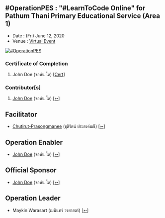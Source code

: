 ## #OperationPES : "#LearnToCode Online" for Pathum Thani Primary Educational Service (Area 1)

+ Date : (Fri) June 12, 2020
+ Venue : [Virtual Event](https://qrgo.page.link/6vfJu)

[![](/OperationPES/AfterTheMatch.jpg "#OperationPES")](#)

### Certificate of Completion

1. John Doe (จอห์น โด) [[Cert](OperationBSU/attendance/VXOpPES-20200126-Apinut-Pannok.pdf)]

### Contributor[s]

1. [John Doe](/OperationPES/VXOpPES-20200612-John-Doe.pdf) (จอห์น โด) [[➳](#)]

## Facilitator
+ [Chutirut-Prasongmanee](/OperationBSU/VXOpPES-20200612-Chutirut-Prasongmanee.pdf) (ชุติรัตน์ ประสงค์มณี) [[➳](https://www.facebook.com/chutirut.prasongmanee.7)]

## Operation Enabler
+ [John Doe](/OperationBSU/VXOpPES-20200612-John-Doe.pdf) (จอห์น โด) [[➳](https://www.facebook.com/chutirut.prasongmanee.7)]

## Official Sponsor
+ [John Doe](/OperationBSU/VXOpPES-20200612-John-Doe.pdf) (จอห์น โด) [[➳](https://www.facebook.com/chutirut.prasongmanee.7)]

## Operation Leader
+ Maykin Warasart (เมฆินทร์ วรศาสตร์) [[➳](http://mk.in.th)]
